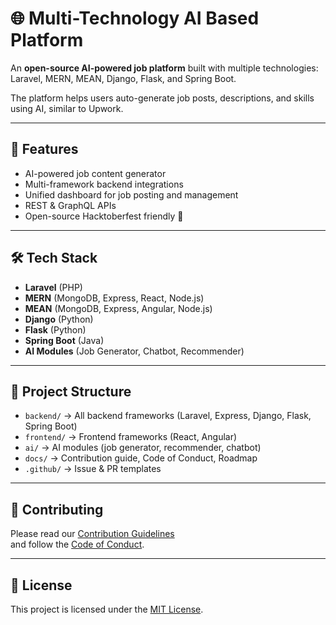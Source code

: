 # 🌐 Multi-Technology AI Based Platform

An **open-source AI-powered job platform** built with multiple technologies:  
Laravel, MERN, MEAN, Django, Flask, and Spring Boot.  

The platform helps users auto-generate job posts, descriptions, and skills using AI, similar to Upwork.

---

## 🚀 Features
- AI-powered job content generator
- Multi-framework backend integrations
- Unified dashboard for job posting and management
- REST & GraphQL APIs
- Open-source Hacktoberfest friendly 🎉

---

## 🛠️ Tech Stack
- **Laravel** (PHP)
- **MERN** (MongoDB, Express, React, Node.js)
- **MEAN** (MongoDB, Express, Angular, Node.js)
- **Django** (Python)
- **Flask** (Python)
- **Spring Boot** (Java)
- **AI Modules** (Job Generator, Chatbot, Recommender)

---

## 📂 Project Structure
- `backend/` → All backend frameworks (Laravel, Express, Django, Flask, Spring Boot)  
- `frontend/` → Frontend frameworks (React, Angular)  
- `ai/` → AI modules (job generator, recommender, chatbot)  
- `docs/` → Contribution guide, Code of Conduct, Roadmap  
- `.github/` → Issue & PR templates  

---

## 🤝 Contributing
Please read our [Contribution Guidelines](docs/CONTRIBUTING.md)  
and follow the [Code of Conduct](docs/CODE_OF_CONDUCT.md).

---

## 📜 License
This project is licensed under the [MIT License](LICENSE).
